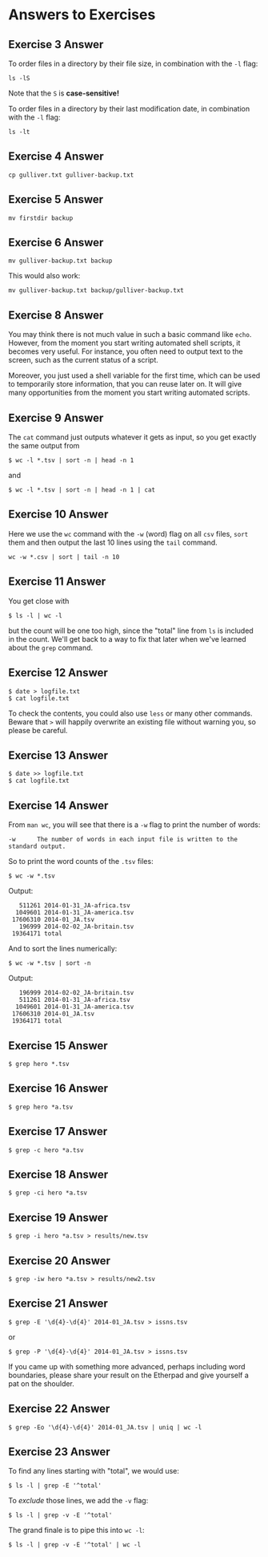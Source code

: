 # Answers to Exercises

## Exercise 3 Answer
To order files in a directory by their file size, in combination with the `-l` flag:
~~~
ls -lS
~~~
Note that the `S` is **case-sensitive!**

To order files in a directory by their last modification date, in combination with the `-l` flag:
~~~
ls -lt
~~~

## Exercise 4 Answer
~~~
cp gulliver.txt gulliver-backup.txt
~~~

## Exercise 5 Answer
~~~
mv firstdir backup
~~~

## Exercise 6 Answer
~~~
mv gulliver-backup.txt backup
~~~
This would also work:
~~~
mv gulliver-backup.txt backup/gulliver-backup.txt
~~~

## Exercise 8 Answer
You may think there is not much value in such a basic command like `echo`. However, from the moment you start writing automated shell scripts, it becomes very useful. For instance, you often need to output text to the screen, such as the current status of a script.

Moreover, you just used a shell variable for the first time, which can be used to temporarily store information, that you can reuse later on. It will give many opportunities from the moment you start writing automated scripts.

## Exercise 9 Answer
The `cat` command just outputs whatever it gets as input, so you get exactly
the same output from

~~~
$ wc -l *.tsv | sort -n | head -n 1
~~~
and
~~~
$ wc -l *.tsv | sort -n | head -n 1 | cat
~~~

## Exercise 10 Answer
Here we use the `wc` command with the `-w` (word) flag on all `csv` files, `sort` them and then output the last 10 lines using the `tail` command.
~~~
wc -w *.csv | sort | tail -n 10
~~~

## Exercise 11 Answer
You get close with
~~~
$ ls -l | wc -l
~~~
but the count will be one too high, since the "total" line from `ls`
is included in the count. We'll get back to a way to fix that later
when we've learned about the `grep` command.

## Exercise 12 Answer
~~~
$ date > logfile.txt
$ cat logfile.txt
~~~
To check the contents, you could also use `less` or many other commands.
Beware that `>` will happily overwrite an existing file without warning you,
so please be careful.

## Exercise 13 Answer
~~~
$ date >> logfile.txt
$ cat logfile.txt
~~~

## Exercise 14 Answer
From `man wc`, you will see that there is a `-w` flag to print the number of words:
~~~
-w      The number of words in each input file is written to the standard output.
~~~
So to print the word counts of the `.tsv` files:
~~~
$ wc -w *.tsv
~~~
Output:
~~~
   511261 2014-01-31_JA-africa.tsv
  1049601 2014-01-31_JA-america.tsv
 17606310 2014-01_JA.tsv
   196999 2014-02-02_JA-britain.tsv
 19364171 total
~~~
And to sort the lines numerically:
~~~
$ wc -w *.tsv | sort -n
~~~
Output:
~~~
   196999 2014-02-02_JA-britain.tsv
   511261 2014-01-31_JA-africa.tsv
  1049601 2014-01-31_JA-america.tsv
 17606310 2014-01_JA.tsv
 19364171 total
~~~

## Exercise 15 Answer
~~~
$ grep hero *.tsv
~~~

## Exercise 16 Answer
~~~
$ grep hero *a.tsv
~~~

## Exercise 17 Answer
~~~
$ grep -c hero *a.tsv
~~~

## Exercise 18 Answer
~~~
$ grep -ci hero *a.tsv
~~~

## Exercise 19 Answer
~~~
$ grep -i hero *a.tsv > results/new.tsv
~~~

## Exercise 20 Answer
~~~
$ grep -iw hero *a.tsv > results/new2.tsv
~~~

## Exercise 21 Answer
~~~
$ grep -E '\d{4}-\d{4}' 2014-01_JA.tsv > issns.tsv
~~~
or
~~~
$ grep -P '\d{4}-\d{4}' 2014-01_JA.tsv > issns.tsv
~~~
If you came up with something more advanced, perhaps including word boundaries,
please share your result on the Etherpad and give yourself a pat on the shoulder.

## Exercise 22 Answer
~~~
$ grep -Eo '\d{4}-\d{4}' 2014-01_JA.tsv | uniq | wc -l
~~~
<a name="23"></a> 
## Exercise 23 Answer
To find any lines starting with "total", we would use:
~~~
$ ls -l | grep -E '^total'
~~~
To *exclude* those lines, we add the `-v` flag:
~~~
$ ls -l | grep -v -E '^total'
~~~
The grand finale is to pipe this into `wc -l`:
~~~
$ ls -l | grep -v -E '^total' | wc -l
~~~
